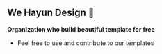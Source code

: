 ## We Hayun Design 👋

**Organization who build beautiful template for free**

- Feel free to use and contribute to our templates

